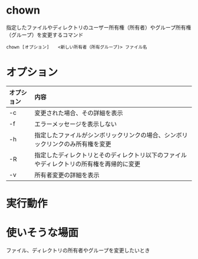 # chown
指定したファイルやディレクトリのユーザー所有権（所有者）やグループ所有権（グループ）を変更するコマンド
```
chown [オプション]　　<新しい所有者（所有グループ)> ファイル名
```

# オプション
| オプション | 内容 |
| :--- | :--- |
| -c | 変更された場合、その詳細を表示 | 
| -f | エラーメッセージを表示しない | 
| -h | 指定したファイルがシンボリックリンクの場合、シンボリックリンクのみ所有権を変更 | 
| -R | 指定したディレクトリとそのディレクトリ以下のファイルやディレクトリの所有権を再帰的に変更 | 
| -v | 所有者変更の詳細を表示 | 


# 実行動作

# 使いそうな場面
ファイル、ディレクトリの所有者やグループを変更したいとき
